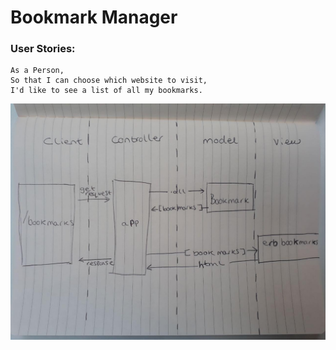 # Bookmark Manager

### User Stories:
```
As a Person,
So that I can choose which website to visit,
I'd like to see a list of all my bookmarks.
```
![domain-model-bookmarks](https://github.com/LornaHa/bookmark-manager/blob/master/domain-model-bookmarks.jpg)

